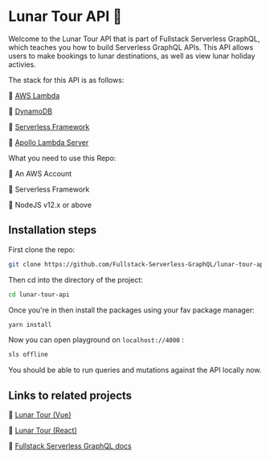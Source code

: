 # Lunar Tour API 🌟

Welcome to the Lunar Tour API that is part of Fullstack Serverless GraphQL, which teaches you how to build Serverless GraphQL APIs. This API allows users to make bookings to lunar destinations, as well as view lunar holiday activies.

The stack for this API is as follows:

🌟 [AWS Lambda](https://aws.amazon.com/lambda/)

🌟 [DynamoDB](https://aws.amazon.com/dynamodb/)

🌟 [Serverless Framework](https://www.serverless.com/)

🌟 [Apollo Lambda Server](https://www.apollographql.com/docs/apollo-server/)

What you need to use this Repo:

🧁 An AWS Account

🧁 Serverless Framework

🧁 NodeJS v12.x or above

## Installation steps

First clone the repo:

```bash
git clone https://github.com/Fullstack-Serverless-GraphQL/lunar-tour-api
```

Then cd into the directory of the project:

```bash
cd lunar-tour-api
```

Once you're in then install the packages using your fav package manager:

```bash
yarn install
```

Now you can open playground on `localhost://4000` :

```bash
sls offline
```

You should be able to run queries and mutations against the API locally now.

## Links to related projects

🦚 [Lunar Tour (Vue)](https://github.com/Fullstack-Serverless-GraphQL/lunar-tour-frontend)

🦚 [Lunar Tour (React)](https://github.com/Fullstack-Serverless-GraphQL/lunar-tour-react)

🦚 [Fullstack Serverless GraphQL docs](https://github.com/Fullstack-Serverless-GraphQL/fullstack-serverless-graphql-docs)
